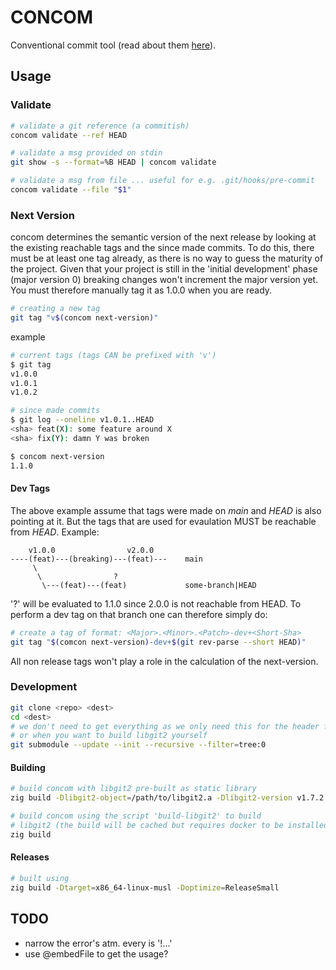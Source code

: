 # CONCOM
Conventional commit tool (read about them
[here](https://www.conventionalcommits.org/en/v1.0.0/)).

## Usage

### Validate
```bash
# validate a git reference (a commitish)
concom validate --ref HEAD

# validate a msg provided on stdin
git show -s --format=%B HEAD | concom validate

# validate a msg from file ... useful for e.g. .git/hooks/pre-commit
concom validate --file "$1"
```

### Next Version
concom determines the semantic version of the next release by looking at the
existing reachable tags and the since made commits. To do this, there must be at least
one tag already, as there is no way to guess the maturity of the project.
Given that your project is still in the 'initial development' phase (major
version 0) breaking changes won't increment the major version
yet. You must therefore manually tag it as 1.0.0 when you are ready.

```bash
# creating a new tag
git tag "v$(concom next-version)"
```

example
```bash
# current tags (tags CAN be prefixed with 'v')
$ git tag
v1.0.0
v1.0.1
v1.0.2

# since made commits
$ git log --oneline v1.0.1..HEAD
<sha> feat(X): some feature around X
<sha> fix(Y): damn Y was broken

$ concom next-version
1.1.0
```

#### Dev Tags

The above example assume that tags were made on *main* and *HEAD* is also pointing
at it. But the tags that are used for evaulation MUST be reachable from *HEAD*. Example:

```
    v1.0.0                v2.0.0
----(feat)---(breaking)---(feat)---    main 
     \
      \                ?
       \---(feat)---(feat)             some-branch|HEAD
```
'?' will be evaluated to 1.1.0 since 2.0.0 is not reachable from HEAD. To
perform a dev tag on that branch one can therefore simply do:

```bash
# create a tag of format: <Major>.<Minor>.<Patch>-dev+<Short-Sha>
git tag "$(comcon next-version)-dev+$(git rev-parse --short HEAD)"
```

All non release tags won't play a role in the calculation of the next-version.

### Development

```bash
git clone <repo> <dest>
cd <dest>
# we don't need to get everything as we only need this for the header files
# or when you want to build libgit2 yourself
git submodule --update --init --recursive --filter=tree:0
```

#### Building

```bash
# build concom with libgit2 pre-built as static library
zig build -Dlibgit2-object=/path/to/libgit2.a -Dlibgit2-version v1.7.2

# build concom using the script 'build-libgit2' to build
# libgit2 (the build will be cached but requires docker to be installed)
zig build
```

#### Releases

```bash
# built using
zig build -Dtarget=x86_64-linux-musl -Doptimize=ReleaseSmall
```

## TODO
- narrow the error's atm. every is '!...'
- use @embedFile to get the usage?
